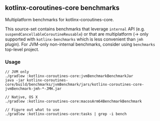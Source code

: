 ## kotlinx-coroutines-core benchmarks

Multiplatform benchmarks for kotlinx-coroutines-core.

This source-set contains benchmarks that leverage `internal` API (e.g. `suspendCancellableCoroutineReusable`) or
that are multiplatform (-> only supported with `kotlinx-benchmarks` which is less convenient than `jmh` plugin).
For JVM-only non-internal benchmarks, consider using `benchmarks` top-level project.

### Usage

```
// JVM only
./gradlew :kotlinx-coroutines-core:jvmBenchmarkBenchmarkJar
java -jar kotlinx-coroutines-core/build/benchmarks/jvmBenchmark/jars/kotlinx-coroutines-core-jvmBenchmark-jmh-*-JMH.jar

// Native, OS X
./gradlew :kotlinx-coroutines-core:macosArm64BenchmarkBenchmark

// Figure out what to use
./gradlew :kotlinx-coroutines-core:tasks | grep -i bench
```
